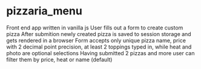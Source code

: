 # pizzaria_menu
Front end app written in vanilla js
User fills out a form to create custom pizza
After submition newly created pizza is saved to session storage and gets rendered in a browser
Form accepts only unique pizza name, price with 2 decimal point precision, at least 2 toppings typed in, while heat and photo are optional selections
Having submitted 2 pizzas and more user can filter them by price, heat or name (default)
